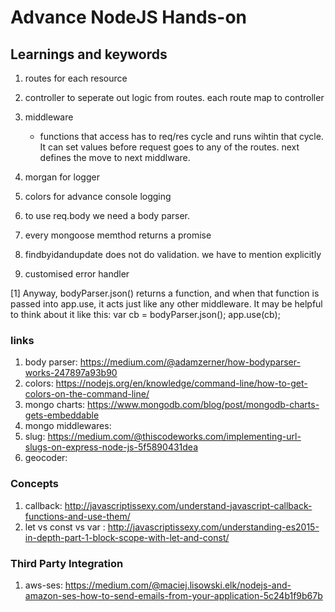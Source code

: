 # Advance NodeJS Hands-on

## Learnings and keywords
1. routes for each resource
2. controller to seperate out logic from routes. each route map to controller
3. middleware
    * functions that access has to req/res cycle and runs wihtin that cycle. It can set values before request goes to any of the routes. next defines the move to next middlware.
  
4. morgan for logger
5. colors for advance console logging
6. to use req.body we need a body parser.
7. every mongoose memthod returns a promise
8. findbyidandupdate does not do validation. we have to mention explicitly
9. customised error handler

[1] Anyway, bodyParser.json() returns a function, and when that function is passed into app.use, it acts just like any other middleware. It may be helpful to think about it like this:
var cb = bodyParser.json();
app.use(cb);




### links
1. body parser: https://medium.com/@adamzerner/how-bodyparser-works-247897a93b90
2. colors: https://nodejs.org/en/knowledge/command-line/how-to-get-colors-on-the-command-line/
3. mongo charts: https://www.mongodb.com/blog/post/mongodb-charts-gets-embeddable
4. mongo middlewares:
5. slug: https://medium.com/@thiscodeworks.com/implementing-url-slugs-on-express-node-js-5f5890431dea
6. geocoder: 


### Concepts
1. callback: http://javascriptissexy.com/understand-javascript-callback-functions-and-use-them/
2. let vs const vs var : http://javascriptissexy.com/understanding-es2015-in-depth-part-1-block-scope-with-let-and-const/


### Third Party Integration
1. aws-ses: https://medium.com/@maciej.lisowski.elk/nodejs-and-amazon-ses-how-to-send-emails-from-your-application-5c24b1f9b67b
